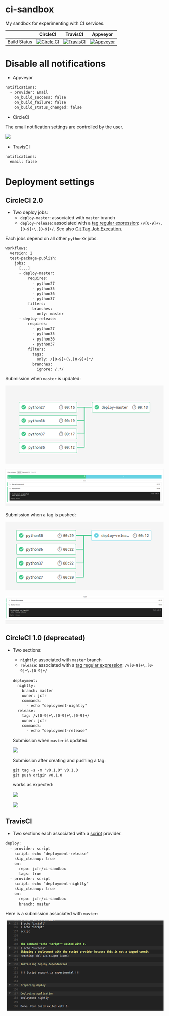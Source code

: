 # ci-sandbox

My sandbox for experimenting with CI services.

|              | CircleCI                                                                                                       | TravisCI                                                                                                      | Appveyor                                                                                                                              |
|--------------|----------------------------------------------------------------------------------------------------------------|---------------------------------------------------------------------------------------------------------------|---------------------------------------------------------------------------------------------------------------------------------------|
| Build Status | [![Circle CI](https://circleci.com/gh/jcfr/ci-sandbox.svg?style=svg)](https://circleci.com/gh/jcfr/ci-sandbox) | [![TravisCI](https://travis-ci.org/jcfr/ci-sandbox.svg?branch=master)](https://travis-ci.org/jcfr/ci-sandbox) | [![Appveyor](https://ci.appveyor.com/api/projects/status/81c2532cyie43bhu?svg=true)](https://ci.appveyor.com/project/jcfr/ci-sandbox) |


# Disable all notifications

* Appveyor

```
notifications:
  - provider: Email
    on_build_success: false
    on_build_failure: false
    on_build_status_changed: false
```

* CircleCI

The email notification settings are controlled by the user.

![](https://raw.githubusercontent.com/jcfr/ci-sandbox/master/images/circleci-perproject-email-notification-settings.png)


* TravisCI

```
notifications:
  email: false
```

# Deployment settings

## CircleCI 2.0

* Two deploy jobs:
  * ``deploy-master``: associated with ``master`` branch
  * ``deploy-release``: associated with a [tag regular expression](https://circleci.com/docs/2.0/configuration-reference/#filters-1): ``/v[0-9]+\.[0-9]+\.[0-9]+/``. See also [Git Tag Job Execution](https://circleci.com/docs/2.0/workflows/#git-tag-job-execution).

Each jobs depend on all other `pythonXY` jobs.

```
workflows:
  version: 2
  test-package-publish:
    jobs:
      [...]
      - deploy-master:
          requires:
            - python27
            - python35
            - python36
            - python37
          filters:
            branches:
              only: master
      - deploy-release:
          requires:
            - python27
            - python35
            - python36
            - python37
          filters:
            tags:
              only: /[0-9]+(\.[0-9]+)*/
            branches:
              ignore: /.*/
```

Submission when ``master`` is updated:

![](images/circleci-2.0-deploy-master.png)

![](images/circleci-2.0-deploy-master-details.png)

Submission when a tag is pushed:

![](images/circleci-2.0-deploy-release.png)

![](images/circleci-2.0-deploy-release-details.png)


## CircleCI 1.0 (deprecated)

* Two sections:
  * ``nightly``: associated with ``master`` branch
  * ``release``: associated with a [tag regular expression](https://circleci.com/docs/configuration/#tags): ``/v[0-9]+\.[0-9]+\.[0-9]+/``

  ```
  deployment:
    nightly:
      branch: master
      owner: jcfr
      commands:
        - echo "deployment-nightly"
    release:
      tag: /v[0-9]+\.[0-9]+\.[0-9]+/
      owner: jcfr
      commands:
        - echo "deployment-release"
  ```

  Submission when ``master`` is updated:

  ![](https://raw.githubusercontent.com/jcfr/ci-sandbox/master/images/circleci-deployment-release-nightly-master-updated.png)

  Submission after creating and pushing a tag:

  ```
  git tag -s -m "v0.1.0" v0.1.0
  git push origin v0.1.0
  ```

  works as expected:

  ![](https://raw.githubusercontent.com/jcfr/ci-sandbox/master/images/circleci-deployment-release-nightly-signed-tag-pushed_1.png)

  ![](https://raw.githubusercontent.com/jcfr/ci-sandbox/master/images/circleci-deployment-release-nightly-signed-tag-pushed_2.png)

## TravisCI

* Two sections each associated with a [script](https://docs.travis-ci.com/user/deployment/script/) provider.

```
deploy:
  - provider: script
    script: echo "deployment-release"
    skip_cleanup: true
    on:
      repo: jcfr/ci-sandbox
      tags: true
  - provider: script
    script: echo "deployment-nightly"
    skip_cleanup: true
    on:
      repo: jcfr/ci-sandbox
      branch: master
```

Here is a submission associated with ``master``:

![](https://raw.githubusercontent.com/jcfr/ci-sandbox/master/images/travis-deploy-nightly.png)
